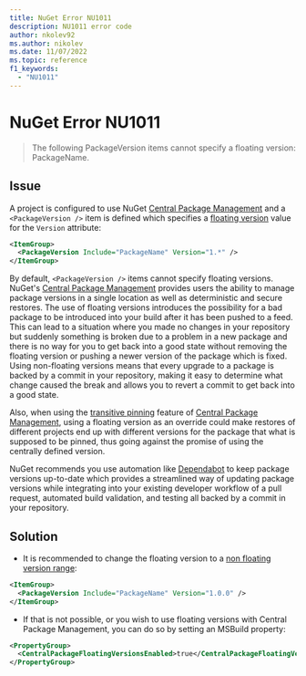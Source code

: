 ```yaml
---
title: NuGet Error NU1011
description: NU1011 error code
author: nkolev92
ms.author: nikolev
ms.date: 11/07/2022
ms.topic: reference
f1_keywords: 
  - "NU1011"
---
```


# NuGet Error NU1011

> The following PackageVersion items cannot specify a floating version: PackageName.

## Issue

A project is configured to use NuGet [Central Package Management](../../consume-packages/Central-Package-Management.md) and a `<PackageVersion />` item is defined which specifies a [floating version](../../concepts/Package-Versioning.md#version-ranges) value for the `Version` attribute:

```xml
<ItemGroup>
  <PackageVersion Include="PackageName" Version="1.*" />
</ItemGroup>
```
By default, `<PackageVersion />` items cannot specify floating versions.
NuGet's [Central Package Management](../../consume-packages/Central-Package-Management.md) provides users the ability to manage package versions in a single location as well as deterministic and secure restores.
The use of floating versions introduces the possibility for a bad package to be introduced into your build after it has been pushed to a feed.
This can lead to a situation where you made no changes in your repository but suddenly something is broken due to a problem in a new package and there is no way for you to get back into a good state without removing the floating version or pushing a newer version of the package which is fixed.
Using non-floating versions means that every upgrade to a package is backed by a commit in your repository, making it easy to determine what change caused the break and allows you to revert a commit to get back into a good state.

Also, when using the [transitive pinning](../../consume-packages/Central-Package-Management.md#transitive-pinning) feature of [Central Package Management](../../consume-packages/Central-Package-Management.md), using a floating version as an override could make restores of different projects end up with different versions for the package that what is supposed to be pinned, thus going against the promise of using the centrally defined version.

NuGet recommends you use automation like [Dependabot](https://docs.github.com/code-security/dependabot/working-with-dependabot) to keep package versions up-to-date which provides
a streamlined way of updating package versions while integrating into your existing developer workflow of a pull request, automated build validation, and testing all backed by a commit in your repository.

## Solution

- It is recommended to change the floating version to a [non floating version range](../../concepts/Package-Versioning.md#version-ranges):
```xml
<ItemGroup>
  <PackageVersion Include="PackageName" Version="1.0.0" />
</ItemGroup>
```

- If that is not possible, or you wish to use floating versions with Central Package Management, you can do so by setting an MSBuild property:

```xml
<PropertyGroup>
  <CentralPackageFloatingVersionsEnabled>true</CentralPackageFloatingVersionsEnabled>
</PropertyGroup>
```
